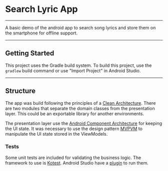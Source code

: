 # Search Lyric App
***
A basic demo of the android app to search song lyrics and store them on the smartphone for offline support.
***
## Getting Started
This project uses the Gradle build system. To build this project, use the `gradlew` build command or use "Import Project" in Android Studio.
***
## Structure
The app was build following the principles of a [Clean Architecture](https://blog.cleancoder.com/uncle-bob/2012/08/13/the-clean-architecture.html).
There are two modules that separate the domain classes from the presentation layer. This could be an exportable library for another environments.

The presentation layer use the [Android Component Architecture](https://developer.android.com/topic/libraries/architecture) for keeping the UI state.
It was necessary to use the design pattern [MVPVM](https://docs.microsoft.com/en-us/archive/msdn-magazine/2011/december/mvpvm-design-pattern-the-model-view-presenter-viewmodel-design-pattern-for-wpf) to manipulate the UI state stored in the ViewModels.

### Tests
Some unit tests are included for validating the business logic.
The framework to use is [Kotest](https://kotest.io/docs/framework/framework.html).
Android Studio have a [plugin](https://kotest.io/docs/intellij/intellij-plugin.html) to run them.